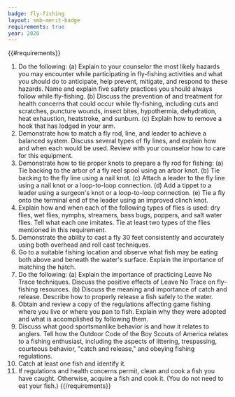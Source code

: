 ```yaml
---
badge: fly-fishing
layout: smb-merit-badge
requirements: true
year: 2020
---
```


{{#requirements}}
1. Do the following:
    (a) Explain to your counselor the most likely hazards you may encounter while participating in fly-fishing activities and what you should do to anticipate, help prevent, mitigate, and respond to these hazards. Name and explain five safety practices you should always follow while fly-fishing.
    (b) Discuss the prevention of and treatment for health concerns that could occur while fly-fishing, including cuts and scratches, puncture wounds, insect bites, hypothermia, dehydration, heat exhaustion, heatstroke, and sunburn.
    (c) Explain how to remove a hook that has lodged in your arm.
2. Demonstrate how to match a fly rod, line, and leader to achieve a balanced system. Discuss several types of fly lines, and explain how and when each would be used. Review with your counselor how to care for this equipment.
3. Demonstrate how to tie proper knots to prepare a fly rod for fishing:
    (a) Tie backing to the arbor of a fly reel spool using an arbor knot.
    (b) Tie backing to the fly line using a nail knot.
    (c) Attach a leader to the fly line using a nail knot or a loop-to-loop connection.
    (d) Add a tippet to a leader using a surgeon's knot or a loop-to-loop connection.
    (e) Tie a fly onto the terminal end of the leader using an improved clinch knot.
4. Explain how and when each of the following types of flies is used: dry flies, wet flies, nymphs, streamers, bass bugs, poppers, and salt water flies. Tell what each one imitates. Tie at least two types of the flies mentioned in this requirement.
5. Demonstrate the ability to cast a fly 30 feet consistently and accurately using both overhead and roll cast techniques.
6. Go to a suitable fishing location and observe what fish may be eating both above and beneath the water's surface. Explain the importance of matching the hatch.
7. Do the following:
    (a) Explain the importance of practicing Leave No Trace techniques. Discuss the positive effects of Leave No Trace on fly-fishing resources.
    (b) Discuss the meaning and importance of catch and release. Describe how to properly release a fish safely to the water.
8. Obtain and review a copy of the regulations affecting game fishing where you live or where you pan to fish. Explain why they were adopted and what is accomplished by following them.
9. Discuss what good sportsmanlike behavior is and how it relates to anglers. Tell how the Outdoor Code of the Boy Scouts of America relates to a fishing enthusiast, including the aspects of littering, trespassing, courteous behavior, "catch and release," and obeying fishing regulations.
10. Catch at least one fish and identify it.
11. If regulations and health concerns permit, clean and cook a fish you have caught. Otherwise, acquire a fish and cook it. (You do not need to eat your fish.)
{{/requirements}}
